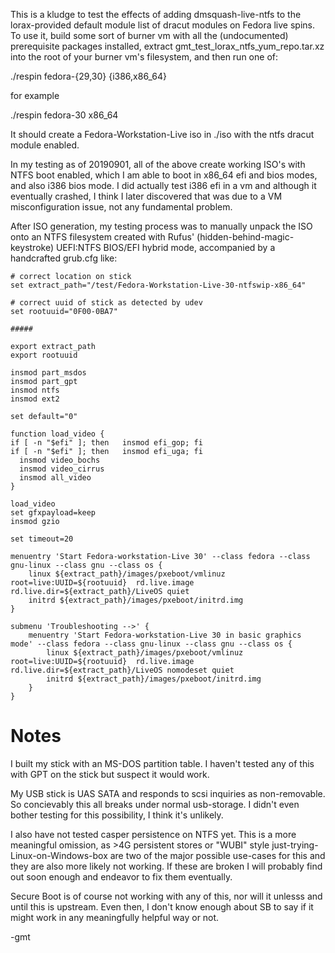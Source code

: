 This is a kludge to test the effects of adding dmsquash-live-ntfs to the lorax-provided default module list
of dracut modules on Fedora live spins.  To use it, build some sort of burner vm with all the (undocumented)
prerequisite packages installed, extract gmt_test_lorax_ntfs_yum_repo.tar.xz into the root of your burner
vm's filesystem, and then run one of:

  ./respin fedora-{29,30} {i386,x86_64}

for example

  ./respin fedora-30 x86_64

It should create a Fedora-Workstation-Live iso in ./iso with the ntfs dracut module enabled.

In my testing as of 20190901, all of the above create working ISO's with NTFS boot enabled,
which I am able to boot in x86_64 efi and bios modes, and also i386 bios mode.  I did actually
test i386 efi in a vm and although it eventually crashed, I think I later discovered that
was due to a VM misconfiguration issue, not any fundamental problem.

After ISO generation, my testing process was to manually unpack the
ISO onto an NTFS filesystem created with Rufus' (hidden-behind-magic-keystroke) UEFI:NTFS 
BIOS/EFI hybrid mode, accompanied by a handcrafted grub.cfg like:

```
# correct location on stick
set extract_path="/test/Fedora-Workstation-Live-30-ntfswip-x86_64"

# correct uuid of stick as detected by udev
set rootuuid="0F00-0BA7"

#####

export extract_path
export rootuuid

insmod part_msdos
insmod part_gpt
insmod ntfs
insmod ext2

set default="0"

function load_video {
if [ -n "$efi" ]; then   insmod efi_gop; fi
if [ -n "$efi" ]; then   insmod efi_uga; fi
  insmod video_bochs
  insmod video_cirrus
  insmod all_video
}

load_video
set gfxpayload=keep
insmod gzio

set timeout=20

menuentry 'Start Fedora-workstation-Live 30' --class fedora --class gnu-linux --class gnu --class os {
	linux ${extract_path}/images/pxeboot/vmlinuz root=live:UUID=${rootuuid}  rd.live.image rd.live.dir=${extract_path}/LiveOS quiet
	initrd ${extract_path}/images/pxeboot/initrd.img
}

submenu 'Troubleshooting -->' {
	menuentry 'Start Fedora-workstation-Live 30 in basic graphics mode' --class fedora --class gnu-linux --class gnu --class os {
		linux ${extract_path}/images/pxeboot/vmlinuz root=live:UUID=${rootuuid}  rd.live.image rd.live.dir=${extract_path}/LiveOS nomodeset quiet
		initrd ${extract_path}/images/pxeboot/initrd.img
	}
}
```

Notes
=====

I built my stick with an MS-DOS partition table.  I haven't tested any of this with GPT on the stick but suspect it would work.

My USB stick is UAS SATA and responds to scsi inquiries as non-removable.  So concievably this all breaks under
normal usb-storage.  I didn't even bother testing for this possibility, I think it's unlikely.

I also have not tested casper persistence on NTFS yet.  This is a more meaningful omission, as >4G persistent stores or
"WUBI" style just-trying-Linux-on-Windows-box are two of the major possible use-cases for this and they are also more
likely not working.  If these are broken I will probably find out soon enough and endeavor to fix them eventually.

Secure Boot is of course not working with any of this, nor will it unlesss and until this is upstream.  Even then,
I don't know enough about SB to say if it might work in any meaningfully helpful way or not.

-gmt

